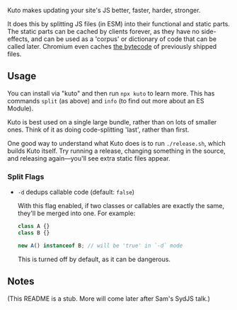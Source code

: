 Kuto makes updating your site's JS better, faster, harder, stronger.

It does this by splitting JS files (in ESM) into their functional and static parts.
The static parts can be cached by clients forever, as they have no side-effects, and can be used as a 'corpus' or dictionary of code that can be called later.
Chromium even caches [the bytecode](https://v8.dev/blog/code-caching-for-devs) of previously shipped files.

## Usage

You can install via "kuto" and then run `npx kuto` to learn more.
This has commands `split` (as above) and `info` (to find out more about an ES Module).

Kuto is best used on a single large bundle, rather than on lots of smaller ones.
Think of it as doing code-splitting 'last', rather than first.

One good way to understand what Kuto does is to run `./release.sh`, which builds Kuto itself.
Try running a release, changing something in the source, and releasing again&mdash;you'll see extra static files appear.

### Split Flags

- `-d` dedups callable code (default: `false`)

  With this flag enabled, if two classes or callables are exactly the same, they'll be merged into one.
  For example:

  ```ts
  class A {}
  class B {}

  new A() instanceof B; // will be 'true' in `-d` mode
  ```

  This is turned off by default, as it can be dangerous.

## Notes

(This README is a stub.
More will come later after Sam's SydJS talk.)

